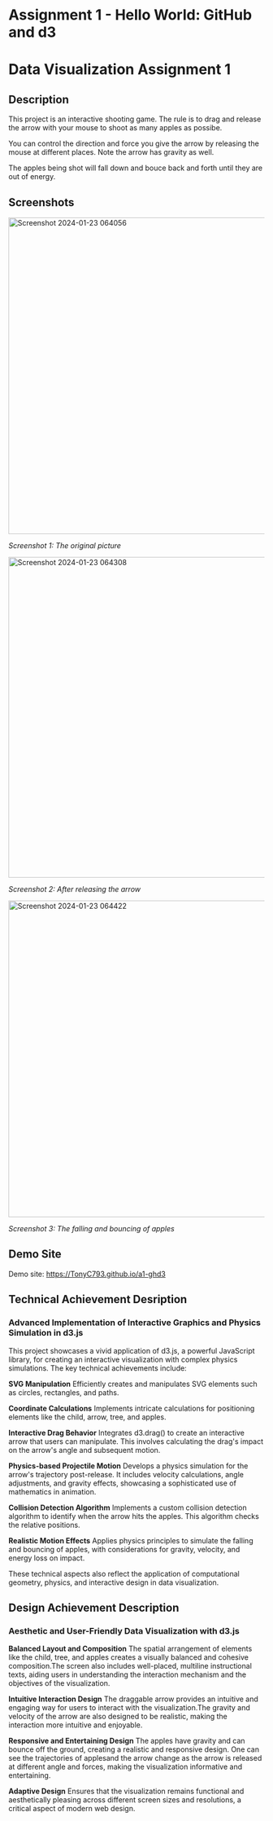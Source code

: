 Assignment 1 - Hello World: GitHub and d3  
===
# Data Visualization Assignment 1

## Description

This project is an interactive shooting game. The rule is to drag and release the arrow with your mouse to shoot as many apples as possibe.

You can control the direction and force you give the arrow by releasing the mouse at different places. Note the arrow has gravity as well.

The apples being shot will fall down and bouce back and forth until they are out of energy.

## Screenshots

<img width="622" alt="Screenshot 2024-01-23 064056" src="https://github.com/TonyC793/a1-ghd3/assets/100252364/58dbc131-ff36-44af-a2b4-9db38318aa60">

*Screenshot 1: The original picture*

<img width="630" alt="Screenshot 2024-01-23 064308" src="https://github.com/TonyC793/a1-ghd3/assets/100252364/5a0d1ab0-f10b-4fbf-826e-c566cb2067e8">

*Screenshot 2: After releasing the arrow*

<img width="622" alt="Screenshot 2024-01-23 064422" src="https://github.com/TonyC793/a1-ghd3/assets/100252364/67df9636-beb3-41ca-be9e-7dc743512e00">

*Screenshot 3: The falling and bouncing of apples*

## Demo Site

Demo site: https://TonyC793.github.io/a1-ghd3

## Technical Achievement Desription

### Advanced Implementation of Interactive Graphics and Physics Simulation in d3.js

This project showcases a vivid application of d3.js, a powerful JavaScript library, for creating an interactive visualization with complex physics simulations. The key technical achievements include:

**SVG Manipulation** Efficiently creates and manipulates SVG elements such as circles, rectangles, and paths.

**Coordinate Calculations** Implements intricate calculations for positioning elements like the child, arrow, tree, and apples.

**Interactive Drag Behavior** Integrates d3.drag() to create an interactive arrow that users can manipulate. This involves calculating the drag's impact on the arrow's angle and subsequent motion.

**Physics-based Projectile Motion** Develops a physics simulation for the arrow's trajectory post-release. It includes velocity calculations, angle adjustments, and gravity effects, showcasing a sophisticated use of mathematics in animation.

**Collision Detection Algorithm** Implements a custom collision detection algorithm to identify when the arrow hits the apples. This algorithm checks the relative positions.

**Realistic Motion Effects** Applies physics principles to simulate the falling and bouncing of apples, with considerations for gravity, velocity, and energy loss on impact.

These technical aspects also reflect the application of computational geometry, physics, and interactive design in data visualization.

## Design Achievement Description

### Aesthetic and User-Friendly Data Visualization with d3.js

**Balanced Layout and Composition** The spatial arrangement of elements like the child, tree, and apples creates a visually balanced and cohesive composition.The screen also includes well-placed, multiline instructional texts, aiding users in understanding the interaction mechanism and the objectives of the visualization.

**Intuitive Interaction Design** The draggable arrow provides an intuitive and engaging way for users to interact with the visualization.The gravity and velocity of the arrow are also designed to be realistic, making the interaction more intuitive and enjoyable.

**Responsive and Entertaining Design** The apples have gravity and can bounce off the ground, creating a realistic and responsive design. One can see the trajectories of applesand the arrow change as the arrow is released at different angle and forces, making the visualization informative and entertaining.

**Adaptive Design** Ensures that the visualization remains functional and aesthetically pleasing across different screen sizes and resolutions, a critical aspect of modern web design.
